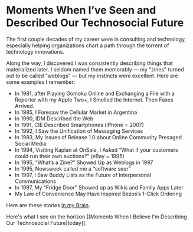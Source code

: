 # Moments When I’ve Seen and Described Our Technosocial Future

The first couple decades of my career were in consulting and technology, especially helping organizations chart a path through the torrent of technology innovations. 

Along the way, I discovered I was consistently describing things that materialized later. I seldom named them memorably — my "zines" turned out to be called "weblogs" — but my instincts were excellent. Here are some examples I remember: 

- In 1981, after Playing Gomoku Online and Exchanging a File with a Reporter with my Apple Two+, I Smelled the Internet. Then Faxes Arrived.
- In 1985, I Foresaw the Cellular Market in Argentina
- In 1990, IDM Described the Web
- In 1991, CIE Described Smartphones (iPhone = 2007)
- In 1992, I Saw the Unification of Messaging Services
- In 1993, My Issues of Release 1.0 about Online Community Presaged Social Media
- In 1994, Visiting Kaplan at OnSale, I Asked “What if your customers could run their own auctions?” (eBay = 1995)
- In 1995, “What’s a Zine?” Showed Up as Weblogs in 1997
- In 1995, Newsweek called me a “software seer”
- In 1997, I Saw Buddy Lists as the Future of Interpersonal Communications
- In 1997, My "Fridge Door" Showed up as Wikis and Family Apps Later
- My Law of Convenience May Have Inspired Bezos’s 1-Click Ordering

Here are these stories [in my Brain](https://bra.in/5joJr5). 

Here's what I see on the horizon [[Moments When I Believe I’m Describing Our Technosocial Future|today]]. 